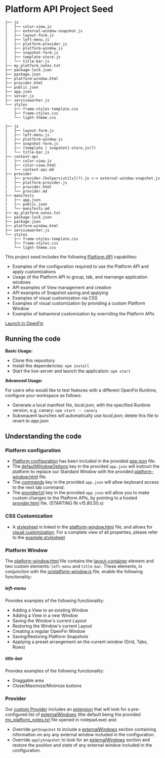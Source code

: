 # Platform API Project Seed

```
├── js
│   ├── color-view.js
│   ├── external-window-snapshot.js
│   ├── layout-form.js
│   ├── left-menu.js
│   ├── platform-provider.js
│   ├── platform-window.js
│   ├── snapshot-form.js
│   ├── template-store.js
│   └── title-bar.js
├── my_platform_notes.txt
├── package-lock.json
├── package.json
├── platform-window.html
├── provider.html
├── public.json
├── app.json
├── server.js
├── serviceworker.js
└── styles
    ├── frame-styles-template.css
    ├── frame-styles.css
    └── light-theme.css
```
```
├── js
│   ├── layout-form.js
│   ├── left-menu.js
│   ├── platform-window.js
│   ├── snapshot-form.js
│   ├── [template | snapshot]-store.js(?)
│   └── title-bar.js
├── context-api
│   ├── color-view.js
│   ├── color-view.html
│   └── context-api.md
├── provider
│   ├── provider-[helpers|utils](?).js <-> external-window-snapshot.js  
│   ├── platform-provider.js
|	├── provider.html
|	└── provider.md
├── manifests
|	├── app.json
|	├── public.json
|	└── manifests.md
├── my_platform_notes.txt
├── package-lock.json
├── package.json
├── platform-window.html
├── serviceworker.js
└── styles
    ├── frame-styles-template.css
    ├── frame-styles.css
    └── light-theme.css
```
This project seed includes the following [Platform API](https://openfin.co/platform-api) capabilites:

* Examples of the configuration required to use the Platform API and apply customizations
* Usage of the Platform API to group, tab, and rearrange application windows
* API examples of View management and creation
* API examples of Snapshot saving and applying
* Examples of visual customization via CSS
* Examples of visual customization by providing a custom Platform Window
* Examples of behavioral customization by overriding the Platform APIs

[Launch in OpenFin](https://openfin.github.io/start/?manifest=https%3A%2F%2Fopenfin.github.io%2Fplatform-api-project-seed%2Fpublic.json)

## Running the code

**Basic Usage:**

* Clone this repository
* Install the dependencies: `npm install`
* Start the live-server and launch the application: `npm start`

**Advanced Usage:**

For users who would like to test features with a different OpenFin Runtime, configure your workspace as follows:

* Generate a local manifest file, _local.json_, with the specified Runtime version, e.g. canary: `npm start -- canary`
* Subsequent launches will automatically use _local.json_; delete this file to revert to _app.json_

## Understanding the code

### Platform configuration
* [Platform configuration](https://developers.openfin.co/docs/platform-api#section-1-launching-a-platform) has been included in the provided [app.json](app.json) file.
* The [defaultWindowOptions](https://developers.openfin.co/docs/platform-api#section-standard-window-customization) key in the provided `app.json` will instruct the platform to replace our Standard Window with the provided [platform-window.html](platform-window.html) file.
* The [commands](https://developers.openfin.co/docs/platform-api#section-5-3-using-keyboard-commands) key in the provided `app.json` will allow keyboard access to the next tab command.
* The [providerUrl]() key in the provided `app.json` will allow you to make custom changes to the Platform APIs, by pointing to a hosted [provider.html](provider.html) file. (STARTING IN v15.80.50.x)

### CSS Customization
* A [stylesheet](https://developers.openfin.co/docs/platform-api#section-standard-window-customization) is linked in the [platform-window.html](platform-window.html) file, and allows for [visual customization](styles/frame-styles.css). For a complete view of all properties, please refer to the [example stylesheet](https://github.com/openfin/layouts-v2-style-examples)

### Platform Window
The [platform-window.html](platform-window.html) file contains the [layout-container](https://developers.openfin.co/docs/platform-api#section-5-2-complete-window-customization) element and two custom elements: `left-menu` and `title-bar`. These elements, in conjunction with the [js/platform-window.js](js/platform-window.js) file, enable the following functionality:

##### left-menu
Provides examples of the following functionality:
* Adding a View to an existing Window
* Adding a View in a new Window
* Saving the Window's current Layout
* Restoring the Window's current Layout
* Creating a regular OpenFin Window
* Saving/Restoring Platform Snapshots
* Applying a preset arrangement on the current window (Grid, Tabs, Rows)

##### title-bar
Provides examples of the following functionality:
* Draggable area
* Close/Maximize/Minimize buttons

### Provider
Our [custom Provider](js/platform-provider.js) includes an [extension](js/external-window-snapshot.js) that will look for a pre-configured list of [externalWindows](https://cdn.openfin.co/docs/javascript/15.80.49.21/ExternalWindow.html) (the default being the provided [my_platform_notes.txt](my_platform_notes.txt) file opened in notepad.exe) and:

* Override `getSnapshot` to include a [externalWindows](https://cdn.openfin.co/docs/javascript/15.80.49.21/ExternalWindow.html) section containing information on any any external window included in the configuration.
* Override `applySnapshot` to look for an [externalWindows](https://cdn.openfin.co/docs/javascript/15.80.49.21/ExternalWindow.html) section and restore the position and state of any external window included in the configuration.
<!--stackedit_data:
eyJoaXN0b3J5IjpbLTE0NDQxODc0ODUsMTM4NDQzNjk5NSwxMD
M0MzQ3ODMyLDEwMzE2MzExMjYsMjAxNDM2MTMxMl19
-->